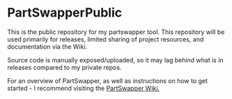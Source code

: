 # PartSwapperPublic

This is the public repository for my partswapper tool.
This repository will be used primarily for releases, limited sharing of project resources, and documentation via the Wiki.

Source code is manually exposed/uploaded, so it may lag behind what is in releases compared to my private repos.

For an overview of PartSwapper, as well as instructions on how to get started - I recommend visiting the [PartSwapper Wiki.](https://github.com/CaptainPicarl/PartSwapperPublic/wiki/Get-Started)
